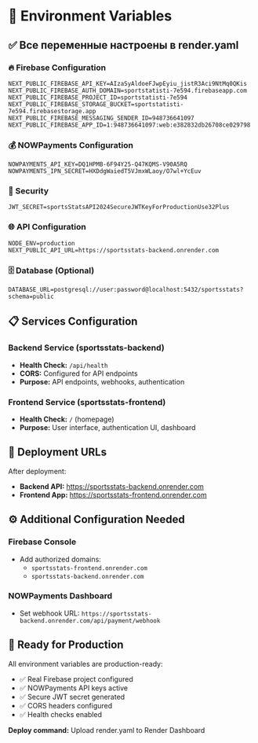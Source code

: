 # 🔑 Environment Variables

## ✅ Все переменные настроены в render.yaml

### 🔥 Firebase Configuration
```env
NEXT_PUBLIC_FIREBASE_API_KEY=AIzaSyAldoeFJwpEyiu_jistR3Aci9NtMq0QKis
NEXT_PUBLIC_FIREBASE_AUTH_DOMAIN=sportstatisti-7e594.firebaseapp.com
NEXT_PUBLIC_FIREBASE_PROJECT_ID=sportstatisti-7e594
NEXT_PUBLIC_FIREBASE_STORAGE_BUCKET=sportstatisti-7e594.firebasestorage.app
NEXT_PUBLIC_FIREBASE_MESSAGING_SENDER_ID=948736641097
NEXT_PUBLIC_FIREBASE_APP_ID=1:948736641097:web:e382832db26708ce029798
```

### 💰 NOWPayments Configuration
```env
NOWPAYMENTS_API_KEY=DQ1HPMB-6F94Y25-Q47KQMS-V90A5RQ
NOWPAYMENTS_IPN_SECRET=HXDdgWaiedT5VJmxWLaoy/O7wl+YcEuv
```

### 🔐 Security
```env
JWT_SECRET=sportsStatsAPI2024SecureJWTKeyForProductionUse32Plus
```

### 🌐 API Configuration
```env
NODE_ENV=production
NEXT_PUBLIC_API_URL=https://sportsstats-backend.onrender.com
```

### 🗄️ Database (Optional)
```env
DATABASE_URL=postgresql://user:password@localhost:5432/sportsstats?schema=public
```

## 📋 Services Configuration

### Backend Service (sportsstats-backend)
- **Health Check:** `/api/health`
- **CORS:** Configured for API endpoints
- **Purpose:** API endpoints, webhooks, authentication

### Frontend Service (sportsstats-frontend)
- **Health Check:** `/` (homepage)
- **Purpose:** User interface, authentication UI, dashboard

## 🔧 Deployment URLs

After deployment:
- **Backend API:** https://sportsstats-backend.onrender.com
- **Frontend App:** https://sportsstats-frontend.onrender.com

## ⚙️ Additional Configuration Needed

### Firebase Console
- Add authorized domains:
  - `sportsstats-frontend.onrender.com`
  - `sportsstats-backend.onrender.com`

### NOWPayments Dashboard
- Set webhook URL: `https://sportsstats-backend.onrender.com/api/payment/webhook`

## 🚀 Ready for Production

All environment variables are production-ready:
- ✅ Real Firebase project configured
- ✅ NOWPayments API keys active
- ✅ Secure JWT secret generated
- ✅ CORS headers configured
- ✅ Health checks enabled

**Deploy command:** Upload render.yaml to Render Dashboard